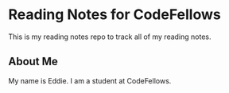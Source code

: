 # Reading Notes for CodeFellows

This is my reading notes repo to track all of my reading notes.

## About Me
My name is Eddie. I am a student at CodeFellows.

